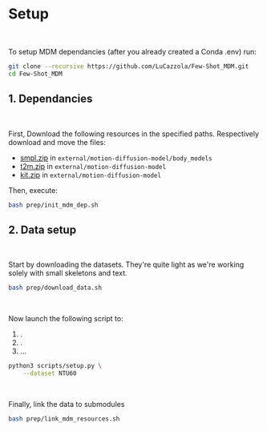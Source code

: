 # Setup

<br>

To setup MDM dependancies (after you already created a Conda .env) run:

```bash
git clone --recursive https://github.com/LuCazzola/Few-Shot_MDM.git
cd Few-Shot_MDM
```

## 1. Dependancies

<br>

First, Download the following resources in the specified paths. Respectively download and move the files:
* [smpl.zip](https://drive.usercontent.google.com/download?id=1INYlGA76ak_cKGzvpOV2Pe6RkYTlXTW2&authuser=1) in `external/motion-diffusion-model/body_models`
* [t2m.zip](https://drive.usercontent.google.com/download?id=1O_GUHgjDbl2tgbyfSwZOUYXDACnk25Kb&authuser=1) in `external/motion-diffusion-model`
* [kit.zip](https://drive.usercontent.google.com/download?id=12liZW5iyvoybXD8eOw4VanTgsMtynCuU&authuser=1) in `external/motion-diffusion-model`

Then, execute:
```bash
bash prep/init_mdm_dep.sh
```


## 2. Data setup

<br>

Start by downloading the datasets. They're quite light as we're working solely with small skeletons and text.
```bash
bash prep/download_data.sh
```

<br>

Now launch the following script to:
1. .
2. .
3. ...
```bash
python3 scripts/setup.py \
    --dataset NTU60
```

<br>

Finally, link the data to submodules
```bash
bash prep/link_mdm_resources.sh
```

